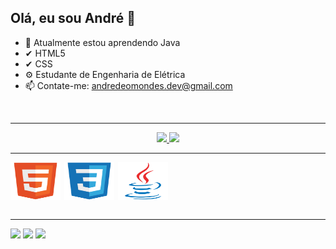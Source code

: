 ## Olá, eu sou André 👋 

- 🌱 Atualmente estou aprendendo Java
- ✔ HTML5
- ✔ CSS
- ⚙ Estudante de Engenharia de Elétrica
- 📫 Contate-me: andredeomondes.dev@gmail.com
<br>
<hr>
<div align="center">
  <a href="https://github.com/andredeomondes">
  <img height="180em" src="https://github-readme-stats.vercel.app/api?username=andredeomondes&show_icons=true&theme=light"/>
  <img height="180em" src="https://github-readme-stats.vercel.app/api/top-langs/?username=andredeomondes"/>
<br> 
<hr>
    
</div>
<div style="display: flex; flex-direction: row; gap: 6px; align-items: center;">
  <img alt="Andre-HTML" height="60" width="80" src="https://raw.githubusercontent.com/devicons/devicon/master/icons/html5/html5-original.svg">
  <img alt="Andre-CSS" height="60" width="80" src="https://raw.githubusercontent.com/devicons/devicon/master/icons/css3/css3-original.svg">
  <img alt="Andre-java" height="60" width="80" src="https://raw.githubusercontent.com/devicons/devicon/master/icons/java/java-original.svg">
</div>
 <br>
<hr>

  <div> 
   
  <a href="https://instagram.com/andre.renkai" target="_blank"><img src="https://img.shields.io/badge/-Instagram-%23E4405F?style=for-the-badge&logo=instagram&logoColor=white" target="_blank"></a>
  <a href = "mailto:andredeomondes.dev@gmail.com"><img src="https://img.shields.io/badge/-Gmail-%23333?style=for-the-badge&logo=gmail&logoColor=white" target="_blank"></a>
  <a href="https://www.linkedin.com/in/andredeomondes" target="_blank"><img src="https://img.shields.io/badge/-LinkedIn-%230077B5?style=for-the-badge&logo=linkedin&logoColor=white" target="_blank"></a> 
</div>
